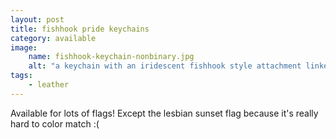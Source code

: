 ```yaml
---
layout: post
title: fishhook pride keychains
category: available
image: 
    name: fishhook-keychain-nonbinary.jpg
    alt: "a keychain with an iridescent fishhook style attachment linked via leather to an iridescent keyring. the leather is stitched with nonbinary flag colors."
tags:
    - leather
---
```


Available for lots of flags! Except the lesbian sunset flag because it's really hard to color match :(